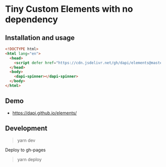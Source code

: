 # Tiny Custom Elements with no dependency

## Installation and usage

```html
<!DOCTYPE html>
<html lang="en">
  <head>
    <script defer href="https://cdn.jsdelivr.net/gh/dapi/elements@master/spinner.js"></script>
  </head>
  <body>
    <dapi-spinner></dapi-spinner>
  </body>
</html>
```

## Demo

* https://dapi.github.io/elements/

## Development

> yarn dev

Deploy to gh-pages

> yarn deploy
